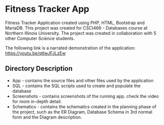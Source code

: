 # Fitness Tracker App

Fitness Tracker Application created using PHP, HTML, Bootstrap and MariaDB. This project was created for CSCI466 - Databases course at Northern Illinois University. The project was created in collaboration with 5 other Computer Science students.

The following link is a narrated demonstration of the application: https://youtu.be/qtIwJFJLzEw

## Directory Description
  - App - contains the source files and other files used by the application
  - SQL - contains the SQL scripts used to create and populate the database
  - Screenshots - contains screenshots of the running app. check the video for more in-depth detail.
  - Schematics - contains the schematics created in the planning phase of the project, such as the ER Diagram, Database Schema in 3rd normal form and the Diagram description.
